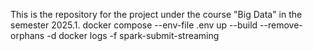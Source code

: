 This is the repository for the project under the course "Big Data" in the semester 2025.1.
docker compose --env-file .env up --build --remove-orphans -d
docker logs -f spark-submit-streaming